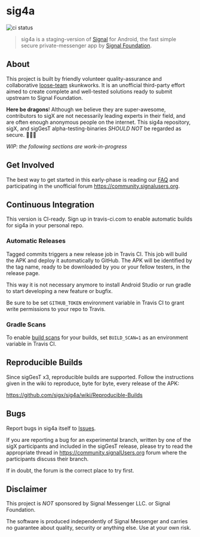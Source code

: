 # sig4a

![ci status](https://github.com/mollyim/mollyim-android/workflows/Tests/badge.svg)

> sig4a is a staging-version of [Signal](https://github.com/signalapp/Signal-Android) for Android, the fast simple secure private-messenger app by [Signal Foundation](https://signal.org).

## About

This project is built by friendly volunteer quality-assurance and collaborative [loose-team](https://en.wikipedia.org/wiki/History_of_Wikipedia#Formulation_of_the_concept) skunkworks. It is an unofficial third-party effort aimed to create complete and well-tested solutions ready to submit upstream to Signal Foundation.

**Here be dragons**! Although we believe they are super-awesome, contributors to sigX are not necessarily leading experts in their field, and are often enough anonymous people on the internet. This sig4a repository, sigX, and sigGesT alpha-testing-binaries *SHOULD NOT* be regarded as secure. 🐉🐉🐉

*WIP: the following sections are work-in-progress*

## Get Involved

The best way to get started in this early-phase is reading our [FAQ](https://github.com/sigx/sigX.github.io/wiki/FAQ) and participating in the unofficial forum https://community.signalusers.org.

## Continuous Integration

This version is CI-ready. Sign up in travis-ci.com to enable automatic builds for sig4a in your personal repo.

### Automatic Releases

Tagged commits triggers a new release job in Travis CI. This job will build the APK and deploy it automatically to GitHub. The APK will be identified by the tag name, ready to be downloaded by you or your fellow testers, in the release page.

This way it is not necessary anymore to install Android Studio or run gradle to start developing a new feature or bugfix.

Be sure to be set `GITHUB_TOKEN`  environment variable in Travis CI to grant write permissions to your repo to Travis.

### Gradle Scans

To enable [build scans](https://scans.gradle.com/) for your builds, set `BUILD_SCAN=1` as an environment variable in Travis CI.

## Reproducible Builds

Since sigGesT x3, reproducible builds are supported. Follow the instructions given in the wiki to reproduce, byte for byte, every release of the APK:

https://github.com/sigx/sig4a/wiki/Reproducible-Builds

## Bugs

Report bugs in sig4a itself to [Issues](https://github.com/sigx/sig4a/issues).

If you are reporting a bug for an experimental branch, written by one of the sigX participants and included in the sigGesT release, please try to read the appropriate thread in https://community.signalUsers.org forum where the participants discuss their branch.

If in doubt, the forum is the correct place to try first.

## Disclaimer

This project is *NOT* sponsored by Signal Messenger LLC. or Signal Foundation.

The software is produced independently of Signal Messenger and carries no guarantee about quality, security or anything else. Use at your own risk.
